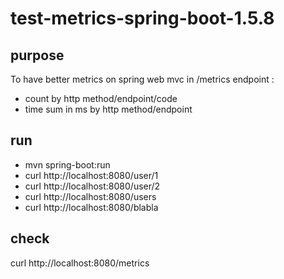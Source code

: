 # test-metrics-spring-boot-1.5.8

purpose
-------
To have better metrics on spring web mvc in /metrics endpoint :
* count by http method/endpoint/code
* time sum in ms by http method/endpoint

run
---
* mvn spring-boot:run
* curl http://localhost:8080/user/1
* curl http://localhost:8080/user/2
* curl http://localhost:8080/users
* curl http://localhost:8080/blabla

check
-----
curl http://localhost:8080/metrics